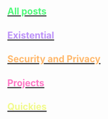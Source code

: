 <div class="blog-categories">
 <a href="/blog/" class="nounderline">
  <div class="blog-category">
   <h2 style="color: #50fa7b">All posts</h2>
  </div>
 </a>
 <a href="/blog/existential" class="nounderline">
  <div class="blog-category">
   <h2 style="color: #bd93f9">Existential</h2>
  </div>
 </a>
 <a href="/blog/security-privacy" class="nounderline">
  <div class="blog-category">
   <h2 style="color: #ffb86c">Security and Privacy</h2>
  </div>
 </a>
 <a href="/blog/projects" class="nounderline">
  <div class="blog-category">
   <h2 style="color: #ff79c6">Projects</h2>
  </div>
 </a>
 <a href="/blog/quickies" class="nounderline">
  <div class="blog-category">
   <h2 style="color: #f1fa8c">Quickies</h2>
  </div>
 </a>
</div>
